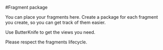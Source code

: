 #Fragment package

You can place your fragments here.
Create a package for each fragment you create, so you can get track of them easier.

Use ButterKnife to get the views you need.

Please respect the fragments lifecycle.